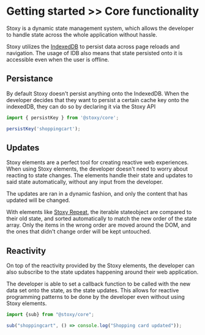 # Getting started >> Core functionality

Stoxy is a dynamic state management system, which allows the developer to handle state across the whole
application without hassle.

Stoxy utilizes the [IndexedDB](https://developer.mozilla.org/en-US/docs/Web/API/IndexedDB_API) to persist
data across page reloads and navigation. The usage of IDB also means that state persisted onto it is accessible
even when the user is offline.

## Persistance

By default Stoxy doesn't persist anything onto the IndexedDB. When the developer decides that they want to
persist a certain cache key onto the indexedDB, they can do so by declaring it via the Stoxy API

```js copy
import { persistKey } from '@stoxy/core';

persistKey('shoppingcart');
```

## Updates

Stoxy elements are a perfect tool for creating reactive web experiences. When using Stoxy elements, the developer
doesn't need to worry about reacting to state changes. The elements handle their state and updates to said state
automatically, without any input from the developer.

The updates are ran in a dynamic fashion, and only the content that has updated will be changed.

With elements like [Stoxy Repeat](../../../docs/components/stoxy-repeat), the iterable stateobject are 
compared to their old state, and sorted automatically to match the new order of the
state array. Only the items in the wrong order are moved around the DOM, and the ones that didn't change order
will be kept untouched.

## Reactivity

On top of the reactivity provided by the Stoxy elements, the developer can also subscribe to the 
state updates happening around their web application.

The developer is able to set a callback function to be called with the new data set onto the state, as the
state updates. This allows for reactive programming patterns to be done by the developer even without using
Stoxy elements.

```js copy
import {sub} from "@stoxy/core";

sub("shoppingcart", () => console.log("Shopping card updated"));
```
